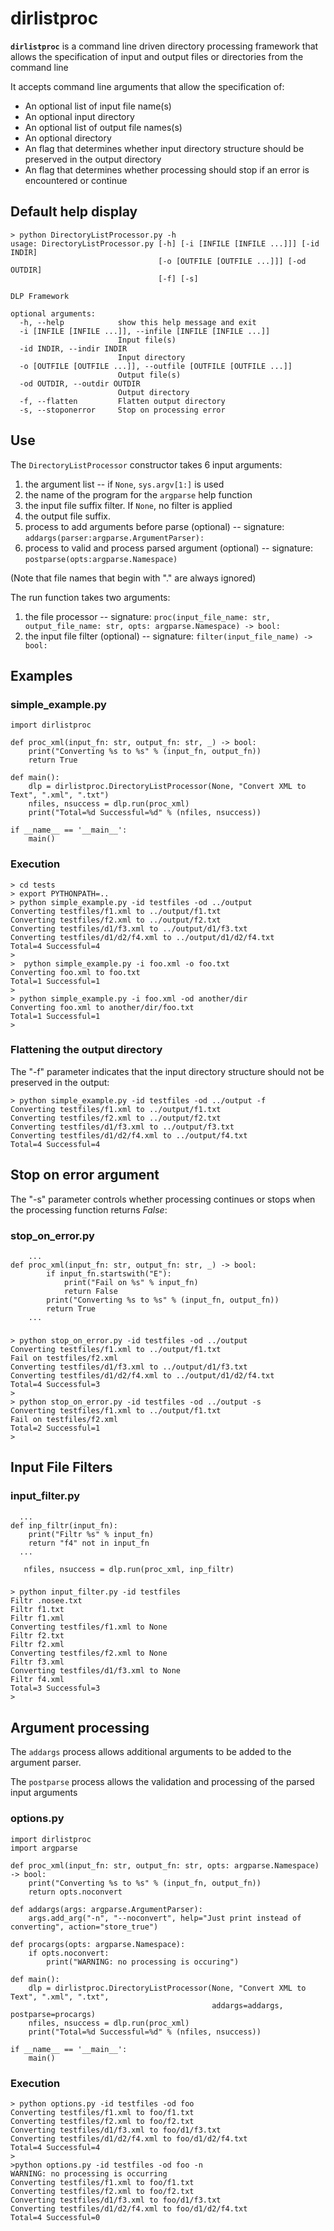 # dirlistproc
**`dirlistproc`** is a command line driven directory processing framework that allows the specification of input and output files or directories from the command line

It accepts command line arguments that allow the specification of:

* An optional list of input file name(s)
* An optional input directory
* An optional list of output file names(s)
* An optional directory
* An flag that determines whether input directory structure should be preserved in the output directory
* An flag that determines whether processing should stop if an error is encountered or continue

## Default help display
    > python DirectoryListProcessor.py -h
    usage: DirectoryListProcessor.py [-h] [-i [INFILE [INFILE ...]]] [-id INDIR]
                                     [-o [OUTFILE [OUTFILE ...]]] [-od OUTDIR]
                                     [-f] [-s]
    
    DLP Framework
    
    optional arguments:
      -h, --help            show this help message and exit
      -i [INFILE [INFILE ...]], --infile [INFILE [INFILE ...]]
                            Input file(s)
      -id INDIR, --indir INDIR
                            Input directory
      -o [OUTFILE [OUTFILE ...]], --outfile [OUTFILE [OUTFILE ...]]
                            Output file(s)
      -od OUTDIR, --outdir OUTDIR
                            Output directory
      -f, --flatten         Flatten output directory
      -s, --stoponerror     Stop on processing error

## Use
The `DirectoryListProcessor` constructor takes 6 input arguments:

1. the argument list -- if `None`, `sys.argv[1:]` is used
2. the name of the program for the `argparse` help function
3. the input file suffix filter.  If `None`, no filter is applied
4. the output file suffix.
5. process to add arguments before parse (optional) -- signature: `addargs(parser:argparse.ArgumentParser):`
6. process to valid and process parsed argument (optional) -- signature: `postparse(opts:argparse.Namespace)`

(Note that file names that begin with "." are always ignored)

The run function takes two arguments:
1. the file processor -- signature: `proc(input_file_name: str, output_file_name: str, opts: argparse.Namespace) -> bool:`
2. the input file filter (optional) -- signature: `filter(input_file_name) -> bool:`

## Examples

### simple_example.py
    import dirlistproc
    
    def proc_xml(input_fn: str, output_fn: str, _) -> bool:
        print("Converting %s to %s" % (input_fn, output_fn))
        return True
    
    def main():
        dlp = dirlistproc.DirectoryListProcessor(None, "Convert XML to Text", ".xml", ".txt")
        nfiles, nsuccess = dlp.run(proc_xml)
        print("Total=%d Successful=%d" % (nfiles, nsuccess))
    
    if __name__ == '__main__':
        main()

        
### Execution
    > cd tests
    > export PYTHONPATH=..
    > python simple_example.py -id testfiles -od ../output
    Converting testfiles/f1.xml to ../output/f1.txt
    Converting testfiles/f2.xml to ../output/f2.txt
    Converting testfiles/d1/f3.xml to ../output/d1/f3.txt
    Converting testfiles/d1/d2/f4.xml to ../output/d1/d2/f4.txt
    Total=4 Successful=4 
    >
    >  python simple_example.py -i foo.xml -o foo.txt
    Converting foo.xml to foo.txt
    Total=1 Successful=1
    > 
    > python simple_example.py -i foo.xml -od another/dir
    Converting foo.xml to another/dir/foo.txt
    Total=1 Successful=1
    >

    
### Flattening the output directory
The "-f" parameter indicates that the input directory structure should not be preserved in the output:

    > python simple_example.py -id testfiles -od ../output -f
    Converting testfiles/f1.xml to ../output/f1.txt
    Converting testfiles/f2.xml to ../output/f2.txt
    Converting testfiles/d1/f3.xml to ../output/f3.txt
    Converting testfiles/d1/d2/f4.xml to ../output/f4.txt
    Total=4 Successful=4
    
## Stop on error argument
The  "-s" parameter controls whether processing continues or stops when the processing function returns *False*:
 
### stop_on_error.py
	    ...    
    def proc_xml(input_fn: str, output_fn: str, _) -> bool:
            if input_fn.startswith("E"):
                print("Fail on %s" % input_fn)
                return False
            print("Converting %s to %s" % (input_fn, output_fn))
            return True
      	...
###

    > python stop_on_error.py -id testfiles -od ../output
    Converting testfiles/f1.xml to ../output/f1.txt
    Fail on testfiles/f2.xml
    Converting testfiles/d1/f3.xml to ../output/d1/f3.txt
    Converting testfiles/d1/d2/f4.xml to ../output/d1/d2/f4.txt
    Total=4 Successful=3
    >
    > python stop_on_error.py -id testfiles -od ../output -s
    Converting testfiles/f1.xml to ../output/f1.txt
    Fail on testfiles/f2.xml
    Total=2 Successful=1
    >


## Input File Filters

     
### input_filter.py
      ...
    def inp_filtr(input_fn):
        print("Filtr %s" % input_fn)
        return "f4" not in input_fn
      ...
              
       nfiles, nsuccess = dlp.run(proc_xml, inp_filtr)
        
### 

    > python input_filter.py -id testfiles
    Filtr .nosee.txt
    Filtr f1.txt
    Filtr f1.xml
    Converting testfiles/f1.xml to None
    Filtr f2.txt
    Filtr f2.xml
    Converting testfiles/f2.xml to None
    Filtr f3.xml
    Converting testfiles/d1/f3.xml to None
    Filtr f4.xml
    Total=3 Successful=3
    >

## Argument processing
The `addargs` process allows additional arguments to be added to the argument parser.

The `postparse` process allows the validation and processing of the parsed input arguments

### options.py
    import dirlistproc
    import argparse
    
    def proc_xml(input_fn: str, output_fn: str, opts: argparse.Namespace) -> bool:
        print("Converting %s to %s" % (input_fn, output_fn))
        return opts.noconvert
    
    def addargs(args: argparse.ArgumentParser):
        args.add_arg("-n", "--noconvert", help="Just print instead of converting", action="store_true")
    
    def procargs(opts: argparse.Namespace):
        if opts.noconvert:
            print("WARNING: no processing is occuring")
    
    def main():
        dlp = dirlistproc.DirectoryListProcessor(None, "Convert XML to Text", ".xml", ".txt", 
                                                 addargs=addargs, postparse=procargs)
        nfiles, nsuccess = dlp.run(proc_xml)
        print("Total=%d Successful=%d" % (nfiles, nsuccess))
    
    if __name__ == '__main__':
        main()
        
### Execution

    > python options.py -id testfiles -od foo
    Converting testfiles/f1.xml to foo/f1.txt
    Converting testfiles/f2.xml to foo/f2.txt
    Converting testfiles/d1/f3.xml to foo/d1/f3.txt
    Converting testfiles/d1/d2/f4.xml to foo/d1/d2/f4.txt
    Total=4 Successful=4
    >
    >python options.py -id testfiles -od foo -n
    WARNING: no processing is occurring 
    Converting testfiles/f1.xml to foo/f1.txt
    Converting testfiles/f2.xml to foo/f2.txt
    Converting testfiles/d1/f3.xml to foo/d1/f3.txt
    Converting testfiles/d1/d2/f4.xml to foo/d1/d2/f4.txt
    Total=4 Successful=0